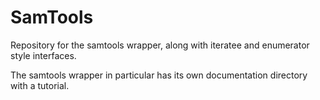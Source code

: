 SamTools
========

Repository for the samtools wrapper, along with iteratee and
enumerator style interfaces.

The samtools wrapper in particular has its own documentation directory
with a tutorial.
